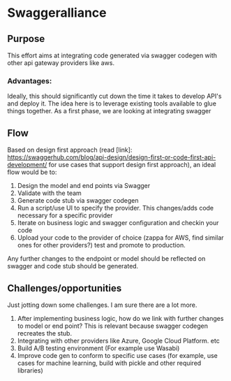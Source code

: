 # Swaggeralliance
## Purpose
This effort aims at integrating code generated via swagger codegen with other api gateway providers like aws. 

### Advantages:
Ideally, this should significantly cut down the time it takes to develop API's and deploy it. The idea here is to leverage existing tools available to glue things together. As a first phase, we are looking at integrating swagger 

## Flow
Based on design first approach (read [link]: https://swaggerhub.com/blog/api-design/design-first-or-code-first-api-development/ for use cases that support design first approach), an ideal flow would be to:

1. Design the model and end points via Swagger
2. Validate with the team
3. Generate code stub via swagger codegen
4. Run a script/use UI to specify the provider. This changes/adds code necessary for a specific provider
5. Iterate on business logic and swagger configuration and checkin your code
6. Upload your code to the provider of choice (zappa for AWS, find similar ones for other providers?) test and promote to production.

Any further changes to the endpoint or model should be reflected on swagger and code stub should be generated.

## Challenges/opportunities 
Just jotting down some challenges. I am sure there are a lot more.

1. After implementing business logic, how do we link with further changes to model or end point? This is relevant because swagger codegen recreates the stub.
2. Integrating with other providers like Azure, Google Cloud Platform. etc
3. Build A/B testing environment (For example use Wasabi)
4. Improve code gen to conform to specific use cases (for example, use cases for machine learning, build with pickle and other required libraries)



